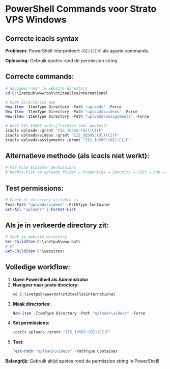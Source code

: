 # PowerShell Commands voor Strato VPS Windows

## Correcte icacls syntax

**Probleem:** PowerShell interpreteert `(OI)(CI)F` als aparte commands.

**Oplossing:** Gebruik quotes rond de permission string.

## Correcte commands:

```powershell
# Navigeer naar je website directory
cd C:\inetpub\wwwroot\nt2taallesinternational

# Maak directories aan
New-Item -ItemType Directory -Path "uploads" -Force
New-Item -ItemType Directory -Path "uploads\videos" -Force
New-Item -ItemType Directory -Path "uploads\assignments" -Force

# Geef IIS_IUSRS schrijfrechten (met quotes!)
icacls uploads /grant "IIS_IUSRS:(OI)(CI)F"
icacls uploads\videos /grant "IIS_IUSRS:(OI)(CI)F"
icacls uploads\assignments /grant "IIS_IUSRS:(OI)(CI)F"
```

## Alternatieve methode (als icacls niet werkt):

```powershell
# Via File Explorer permissions
# Rechts-klik op uploads folder → Properties → Security → Edit → Add → IIS_IUSRS → Write/Modify
```

## Test permissions:

```powershell
# Check of directory writable is
Test-Path "uploads\videos" -PathType Container
Get-Acl "uploads" | Format-List
```

## Als je in verkeerde directory zit:

```powershell
# Zoek je website directory
Get-ChildItem C:\inetpub\wwwroot\
# Of
Get-ChildItem C:\websites\
```

## Volledige workflow:

1. **Open PowerShell als Administrator**
2. **Navigeer naar juiste directory:**
   ```powershell
   cd C:\inetpub\wwwroot\nt2taallesinternational
   ```
3. **Maak directories:**
   ```powershell
   New-Item -ItemType Directory -Path "uploads\videos" -Force
   ```
4. **Set permissions:**
   ```powershell
   icacls uploads /grant "IIS_IUSRS:(OI)(CI)F"
   ```
5. **Test:**
   ```powershell
   Test-Path "uploads\videos" -PathType Container
   ```

**Belangrijk:** Gebruik altijd quotes rond de permission string in PowerShell!
